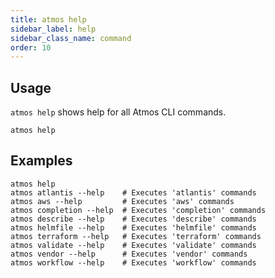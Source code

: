 ```yaml
---
title: atmos help
sidebar_label: help
sidebar_class_name: command
order: 10
---
```


## Usage

`atmos help` shows help for all Atmos CLI commands.

```shell
atmos help
```

## Examples

```shell
atmos help
atmos atlantis --help    # Executes 'atlantis' commands
atmos aws --help         # Executes 'aws' commands
atmos completion --help  # Executes 'completion' commands
atmos describe --help    # Executes 'describe' commands
atmos helmfile --help    # Executes 'helmfile' commands
atmos terraform --help   # Executes 'terraform' commands
atmos validate --help    # Executes 'validate' commands
atmos vendor --help      # Executes 'vendor' commands
atmos workflow --help    # Executes 'workflow' commands
```
